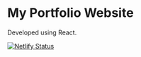 # My Portfolio Website

Developed using React.

[![Netlify Status](https://api.netlify.com/api/v1/badges/3a66acc4-691c-4e9d-97d4-23d5ed900fcb/deploy-status)](https://app.netlify.com/sites/optimistic-franklin-896a95/deploys)